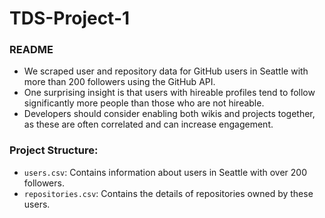 # TDS-Project-1

### README

- We scraped user and repository data for GitHub users in Seattle with more than 200 followers using the GitHub API.
- One surprising insight is that users with hireable profiles tend to follow significantly more people than those who are not hireable.
- Developers should consider enabling both wikis and projects together, as these are often correlated and can increase engagement.

### Project Structure:
- `users.csv`: Contains information about users in Seattle with over 200 followers.
- `repositories.csv`: Contains the details of repositories owned by these users.
